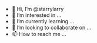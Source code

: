 - 👋 Hi, I’m @starrylarry
- 👀 I’m interested in ...
- 🌱 I’m currently learning ...
- 💞️ I’m looking to collaborate on ...
- 📫 How to reach me ...

<!---
starrylarry/starrylarry is a ✨ special ✨ repository because its `README.md` (this file) appears on your GitHub profile.
You can click the Preview link to take a look at your changes.
--->

